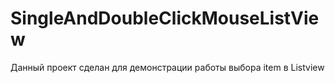 # SingleAndDoubleClickMouseListView

Данный проект сделан для демонстрации 
работы выбора item в  Listview
